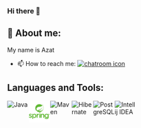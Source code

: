 ### Hi there 👋

## 🚀 About me:
My name is Azat

- :mailbox: How to reach me: [![chatroom icon](https://patrolavia.github.io/telegram-badge/chat.png)](https://t.me/av603)

## Languages and Tools:
<img align="left" alt="Java" width="50px" src="https://user-images.githubusercontent.com/26686734/131530859-610d3c93-4100-48ef-99f5-9ebc420e8c09.png" />
<img align="left" alt="Spring" width="50px" src="https://github.com/devicons/devicon/blob/master/icons/spring/spring-original-wordmark.svg"/>
<img align="left" alt="Maven" width="50px" src="https://user-images.githubusercontent.com/43886029/158700377-62b0da69-81a2-4340-8ce6-dec718533aee.svg"/>
<img align="left" alt="Hibernate" width="50px" src="https://user-images.githubusercontent.com/25181517/117207493-49665200-adf4-11eb-808e-a9c0fcc2a0a0.png"/>
<img align="left" alt="PostgreSQL" width="50px" src="https://user-images.githubusercontent.com/26686734/131530830-f0fbb99b-93ec-4769-9a4d-7ee756a28dd6.png" /> 
<img align="left" alt="Intellij IDEA" width="50px" src="https://user-images.githubusercontent.com/26686734/131532872-a4c320c4-ef2f-451f-acf5-fbd6ab638e20.png"/>
